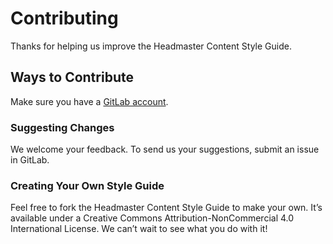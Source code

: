 # Contributing

Thanks for helping us improve the Headmaster Content Style Guide.

## Ways to Contribute

Make sure you have a [GitLab account](https://gitlab.com/users/sign_in#register-pane).

### Suggesting Changes

We welcome your feedback. To send us your suggestions, submit an issue in GitLab.

### Creating Your Own Style Guide

Feel free to fork the Headmaster Content Style Guide to make your own. It’s available under a Creative Commons Attribution-NonCommercial 4.0 International License. We can’t wait to see what you do with it!
